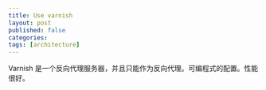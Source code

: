 ```yaml
---
title: Use varnish
layout: post
published: false
categories:
tags: [architecture]
---
```


Varnish 是一个反向代理服务器，并且只能作为反向代理。可编程式的配置。性能很好。
